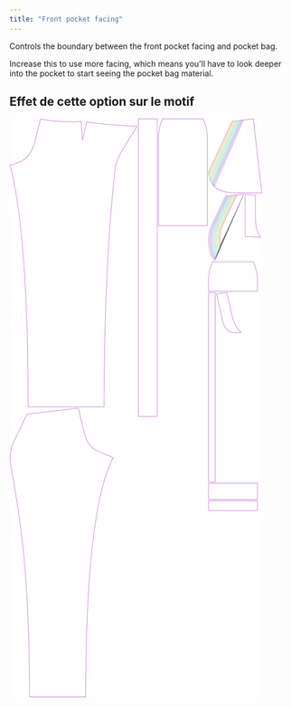 ```yaml
---
title: "Front pocket facing"
---
```


Controls the boundary between the front pocket facing and pocket bag.

Increase this to use more facing, which means you'll have to look deeper into the pocket to start seeing the pocket bag material.

## Effet de cette option sur le motif

![This image shows the effect of this option by superimposing several variants that have a different value for this option](charlie_frontpocketfacing_sample.svg "Effect of this option on the pattern")
